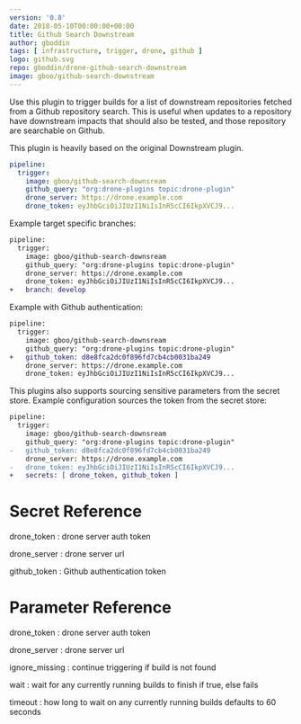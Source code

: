 ```yaml
---
version: '0.8'
date: 2018-05-10T00:00:00+00:00
title: Github Search Downstream
author: gboddin
tags: [ infrastructure, trigger, drone, github ]
logo: github.svg
repo: gboddin/drone-github-search-downstream
image: gboo/github-search-downstream
---
```


Use this plugin to trigger builds for a list of downstream repositories fetched
from a Github repository search. This is useful when updates to a repository 
have downstream impacts that should also be tested, and those repository are
searchable on Github.

This plugin is heavily based on the original Downstream plugin.

```yaml
pipeline:
  trigger:
    image: gboo/github-search-downsream
    github_query: "org:drone-plugins topic:drone-plugin"
    drone_server: https://drone.example.com
    drone_token: eyJhbGciOiJIUzI1NiIsInR5cCI6IkpXVCJ9...
```

Example target specific branches:

```diff
pipeline:
  trigger:
    image: gboo/github-search-downsream
    github_query: "org:drone-plugins topic:drone-plugin"
    drone_server: https://drone.example.com
    drone_token: eyJhbGciOiJIUzI1NiIsInR5cCI6IkpXVCJ9...
+   branch: develop
```

Example with Github authentication:

```diff
pipeline:
  trigger:
    image: gboo/github-search-downsream
    github_query: "org:drone-plugins topic:drone-plugin"
+   github_token: d8e8fca2dc0f896fd7cb4cb0031ba249
    drone_server: https://drone.example.com
    drone_token: eyJhbGciOiJIUzI1NiIsInR5cCI6IkpXVCJ9...
```

This plugins also supports sourcing sensitive parameters from the secret store. Example configuration sources the token from the secret store:

```diff
pipeline:
  trigger:
    image: gboo/github-search-downsream
    github_query: "org:drone-plugins topic:drone-plugin"
-   github_token: d8e8fca2dc0f896fd7cb4cb0031ba249
    drone_server: https://drone.example.com
-   drone_token: eyJhbGciOiJIUzI1NiIsInR5cCI6IkpXVCJ9...
+   secrets: [ drone_token, github_token ]
```

# Secret Reference

drone_token
: drone server auth token

drone_server
: drone server url

github_token
: Github authentication token

# Parameter Reference

drone_token
: drone server auth token

drone_server
: drone server url

ignore_missing
: continue triggering if build is not found

wait
: wait for any currently running builds to finish if true, else fails

timeout
: how long to wait on any currently running builds defaults to 60 seconds
